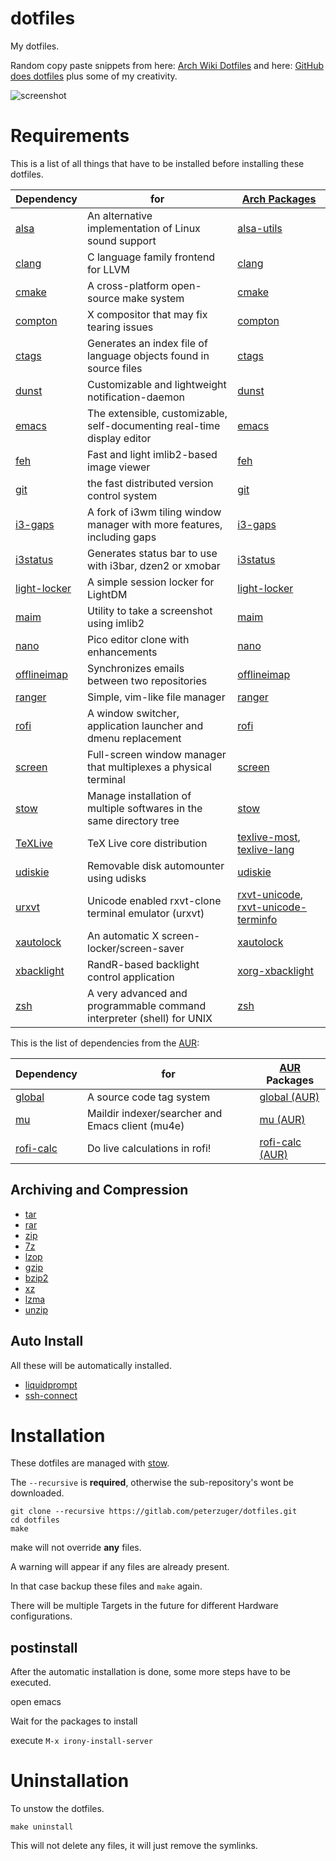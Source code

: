# dotfiles
My dotfiles.

Random copy paste snippets from here: [Arch Wiki Dotfiles][1] and here: [GitHub does dotfiles][2] plus some of my creativity.

![screenshot][3]

# Requirements
This is a list of all things that have to be installed before installing these dotfiles.

| Dependency          | for                                                                     | [Arch Packages][5]                                |
|---------------------|-------------------------------------------------------------------------|---------------------------------------------------|
| [alsa][100]         | An alternative implementation of Linux sound support                    | [alsa-utils][200]                                 |
| [clang][101]        | C language family frontend for LLVM                                     | [clang][201]                                      |
| [cmake][102]        | A cross-platform open-source make system                                | [cmake][202]                                      |
| [compton][103]      | X compositor that may fix tearing issues                                | [compton][203]                                    |
| [ctags][104]        | Generates an index file of language objects found in source files       | [ctags][204]                                      |
| [dunst][105]        | Customizable and lightweight notification-daemon                        | [dunst][205]                                      |
| [emacs][106]        | The extensible, customizable, self-documenting real-time display editor | [emacs][206]                                      |
| [feh][107]          | Fast and light imlib2-based image viewer                                | [feh][207]                                        |
| [git][108]          | the fast distributed version control system                             | [git][208]                                        |
| [i3-gaps][109]      | A fork of i3wm tiling window manager with more features, including gaps | [i3-gaps][209]                                    |
| [i3status][110]     | Generates status bar to use with i3bar, dzen2 or xmobar                 | [i3status][210]                                   |
| [light-locker][111] | A simple session locker for LightDM                                     | [light-locker][211]                               |
| [maim][112]         | Utility to take a screenshot using imlib2                               | [maim][212]                                       |
| [nano][113]         | Pico editor clone with enhancements                                     | [nano][213]                                       |
| [offlineimap][114]  | Synchronizes emails between two repositories                            | [offlineimap][214]                                |
| [ranger][115]       | Simple, vim-like file manager                                           | [ranger][215]                                     |
| [rofi][116]         | A window switcher, application launcher and dmenu replacement           | [rofi][216]                                       |
| [screen][117]       | Full-screen window manager that multiplexes a physical terminal         | [screen][217]                                     |
| [stow][118]         | Manage installation of multiple softwares in the same directory tree    | [stow][218]                                       |
| [TeXLive][119]      | TeX Live core distribution                                              | [texlive-most][219], [texlive-lang][319]          |
| [udiskie][120]      | Removable disk automounter using udisks                                 | [udiskie][220]                                    |
| [urxvt][121]        | Unicode enabled rxvt-clone terminal emulator (urxvt)                    | [rxvt-unicode][221], [rxvt-unicode-terminfo][321] |
| [xautolock][122]    | An automatic X screen-locker/screen-saver                               | [xautolock][222]                                  |
| [xbacklight][123]   | RandR-based backlight control application                               | [xorg-xbacklight][223]                            |
| [zsh][124]          | A very advanced and programmable command interpreter (shell) for UNIX   | [zsh][224]                                        |

This is the list of dependencies from the [AUR][6]:

| Dependency       | for                                              | [AUR][6] Packages      |
|------------------|--------------------------------------------------|------------------------|
| [global][125]    | A source code tag system                         | [global (AUR)][225]    |
| [mu][126]        | Maildir indexer/searcher and Emacs client (mu4e) | [mu (AUR)][226]        |
| [rofi-calc][127] | Do live calculations in rofi!                    | [rofi-calc (AUR)][227] |

## Archiving and Compression
* [tar][10]
* [rar][11]
* [zip][12]
* [7z][13]
* [lzop][14]
* [gzip][15]
* [bzip2][16]
* [xz][17]
* [lzma][18]
* [unzip][19]

## Auto Install
All these will be automatically installed.

* [liquidprompt][30]
* [ssh-connect][31]

# Installation
These dotfiles are managed with [stow][118].

The ```--recursive``` is **required**, otherwise the sub-repository's wont be downloaded.

```
git clone --recursive https://gitlab.com/peterzuger/dotfiles.git
cd dotfiles
make
```

make will not override **any** files.

A warning will appear if any files are already present.

In that case backup these files and `make` again.

There will be multiple Targets in the future for different Hardware configurations.

## postinstall
After the automatic installation is done, some more steps have to be executed.

open emacs

Wait for the packages to install

execute
```M-x irony-install-server```

# Uninstallation
To unstow the dotfiles.

```
make uninstall
```

This will not delete any files, it will just remove the symlinks.

[1]: https://wiki.archlinux.org/index.php/Dotfiles
[2]: https://dotfiles.github.io/
[3]: https://gitlab.com/peterzuger/dotfiles/raw/master/doc/screenshot01.png
[4]: https://github.com/Sarcasm/irony-mode
[5]: https://www.archlinux.org/packages/
[6]: https://aur.archlinux.org/packages/

[10]: https://www.gnu.org/software/tar/
[11]: https://www.rarlab.com/
[12]: http://infozip.sourceforge.net/Zip.html
[13]: http://p7zip.sourceforge.net/
[14]: https://www.lzop.org/
[15]: https://www.gnu.org/software/gzip/
[16]: http://www.sourceware.org/bzip2/
[17]: https://tukaani.org/xz/
[18]: https://tukaani.org/xz/
[19]: http://infozip.sourceforge.net/UnZip.html

[30]: https://github.com/nojhan/liquidprompt
[31]: https://github.com/gko/ssh-connect

[100]: https://www.alsa-project.org/wiki/Main_Page
[101]: https://clang.llvm.org/
[102]: https://cmake.org/
[103]: https://github.com/yshui/compton
[104]: http://ctags.sourceforge.net/
[105]: https://dunst-project.org/
[106]: https://www.gnu.org/software/emacs/
[107]: https://feh.finalrewind.org/
[108]: https://git-scm.com/
[109]: https://github.com/Airblader/i3
[110]: https://github.com/i3/i3status
[111]: https://github.com/the-cavalry/light-locker
[112]: https://github.com/naelstrof/maim
[113]: https://www.nano-editor.org/
[114]: http://www.offlineimap.org/
[115]: https://github.com/ranger/ranger
[116]: https://github.com/davatorium/rofi
[117]: https://www.gnu.org/software/screen/
[118]: https://www.gnu.org/software/stow/
[119]: http://tug.org/texlive/
[120]: https://github.com/coldfix/udiskie
[121]: http://software.schmorp.de/pkg/rxvt-unicode.html
[122]: http://ibiblio.org/pub/Linux/X11/screensavers/
[123]: https://xorg.freedesktop.org/wiki/
[124]: http://www.zsh.org/

[200]: https://www.archlinux.org/packages/extra/x86_64/alsa-utils/
[201]: https://www.archlinux.org/packages/staging/x86_64/clang/
[202]: https://www.archlinux.org/packages/extra/x86_64/cmake/
[203]: https://www.archlinux.org/packages/community/x86_64/compton/
[204]: https://www.archlinux.org/packages/extra/x86_64/ctags/
[205]: https://www.archlinux.org/packages/community/x86_64/dunst/
[206]: https://www.archlinux.org/packages/extra/x86_64/emacs/
[207]: https://www.archlinux.org/packages/extra/x86_64/feh/
[208]: https://www.archlinux.org/packages/extra/x86_64/git/
[209]: https://www.archlinux.org/packages/community/x86_64/i3-gaps/
[210]: https://www.archlinux.org/packages/community/x86_64/i3status/
[211]: https://www.archlinux.org/packages/community/x86_64/light-locker/
[212]: https://www.archlinux.org/packages/community/x86_64/maim/
[213]: https://www.archlinux.org/packages/core/x86_64/nano/
[214]: https://www.archlinux.org/packages/community/any/offlineimap/
[215]: https://www.archlinux.org/packages/community/any/ranger/
[216]: https://www.archlinux.org/packages/community/x86_64/rofi/
[217]: https://www.archlinux.org/packages/extra/x86_64/screen/
[218]: https://www.archlinux.org/packages/community/any/stow/
[219]: https://www.archlinux.org/groups/x86_64/texlive-most/
[220]: https://www.archlinux.org/packages/community/any/udiskie/
[221]: https://www.archlinux.org/packages/community/x86_64/rxvt-unicode/
[222]: https://www.archlinux.org/packages/community/x86_64/xautolock/
[223]: https://www.archlinux.org/packages/extra/x86_64/xorg-xbacklight/
[224]: https://www.archlinux.org/packages/extra/x86_64/zsh/

[319]: https://www.archlinux.org/groups/x86_64/texlive-lang/
[321]: https://www.archlinux.org/packages/community/x86_64/rxvt-unicode-terminfo/

[125]: https://www.gnu.org/software/global/
[126]: https://www.djcbsoftware.nl/code/mu/
[127]: https://github.com/svenstaro/rofi-calc

[225]: https://aur.archlinux.org/packages/global/
[226]: https://aur.archlinux.org/packages/mu/
[227]: https://aur.archlinux.org/packages/rofi-calc/
